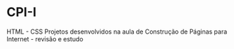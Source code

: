 # CPI-I

HTML - CSS 
Projetos desenvolvidos na aula de Construção de Páginas para Internet - revisão e estudo 
